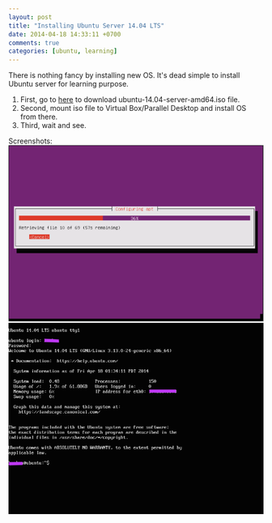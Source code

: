 ```yaml
---
layout: post
title: "Installing Ubuntu Server 14.04 LTS"
date: 2014-04-18 14:33:11 +0700
comments: true
categories: [ubuntu, learning]
---
```

There is nothing fancy by installing new OS. It's dead simple to install Ubuntu server for learning purpose.

1. First, go to [here](http://www.ubuntu.com/download/server) to download ubuntu-14.04-server-amd64.iso file.
2. Second, mount iso file to Virtual Box/Parallel Desktop and install OS from there.
3. Third, wait and see.

Screenshots:
![installing](/images/install-ubuntu/image1.png)
![server's ready](/images/install-ubuntu/image2.png)
